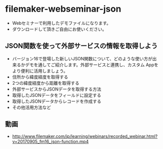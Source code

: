 # filemaker-webseminar-json

- Webセミナーで利用したデモファイルになります。
- ダウンロードして頂きご自由にお使いください。

## JSON関数を使って外部サービスの情報を取得しよう

- バージョン16で登場した新しいJSON関数について、どのような使い方が出来るかデモを通してご紹介します。外部サービスと連携し、カスタム Appをより便利に活用しましょう。
- 住所から緯度経度を取得する
- 2つの緯度経度から距離を取得する
- 外部サービスからJSONデータを取得する方法
- 取得したJSONデータをフィールドに設定する
- 取得したJSONデータからレコードを作成する
- その他活用方法など

## 動画

- http://www.filemaker.com/jp/learning/webinars/recorded_webinar.html?v=20170905_fm16_json-function.mp4
